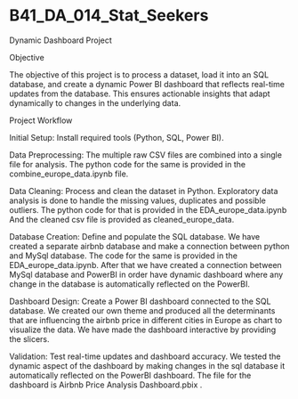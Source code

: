 # B41_DA_014_Stat_Seekers

Dynamic Dashboard Project

Objective

The objective of this project is to process a dataset, load it into an SQL database, and create a dynamic Power BI dashboard that reflects real-time updates from the database. This ensures actionable insights that adapt dynamically to changes in the underlying data.

Project Workflow

Initial Setup: Install required tools (Python, SQL, Power BI).

Data Preprocessing: The multiple raw CSV files are combined into a single file for analysis.
The python code for the same is provided in the combine_europe_data.ipynb file.

Data Cleaning: Process and clean the dataset in Python.
Exploratory data analysis is done to handle the missing values, duplicates and possible outliers. The python code for that is provided in the EDA_europe_data.ipynb
And the cleaned csv file is provided as cleaned_europe_data.

Database Creation: Define and populate the SQL database.
We have created a separate airbnb database and make a connection between python and MySql database. The code for the same is provided in the EDA_europe_data.ipynb.
After that we have created a connection between MySql database and PowerBI in order have dynamic dashboard where any change in the database is automatically reflected on the PowerBI.

Dashboard Design: Create a Power BI dashboard connected to the SQL database.
We created our own theme and produced all the determinants that are influencing the airbnb price in different cities in Europe as chart to visualize the data.
We have made the dashboard interactive by providing the slicers.

Validation: Test real-time updates and dashboard accuracy.
We tested the dynamic aspect of the dashboard by making changes in the sql database it automatically reflected on the PowerBI dashboard.
The file for the dashboard is Airbnb Price Analysis Dashboard.pbix .

